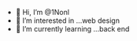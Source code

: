 - 👋 Hi, I’m @1Nonl
- 👀 I’m interested in ...web design
- 🌱 I’m currently learning ...back end


<!---
1Nonl/1Nonl is a ✨ special ✨ repository because its `README.md` (this file) appears on your GitHub profile.
You can click the Preview link to take a look at your changes.
--->
